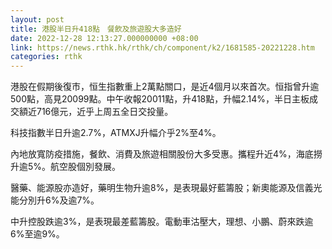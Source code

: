 ```yaml
---
layout: post
title: 港股半日升418點　餐飲及旅遊股大多造好
date: 2022-12-28 12:13:27.000000000 +08:00
link: https://news.rthk.hk/rthk/ch/component/k2/1681585-20221228.htm
categories: rthk
---
```


港股在假期後復市，恒生指數重上2萬點關口，是近4個月以來首次。恒指曾升逾500點，高見20099點。中午收報20011點，升418點，升幅2.14%，半日主板成交額近716億元，近乎上周五全日交投量。

科技指數半日升逾2.7%，ATMXJ升幅介乎2%至4%。

內地放寬防疫措施，餐飲、消費及旅遊相關股份大多受惠。攜程升近4%，海底撈升逾5%。航空股個別發展。

醫藥、能源股亦造好，藥明生物升逾8%，是表現最好藍籌股；新奧能源及信義光能分別升6%及逾7%。

中升控股跌逾3%，是表現最差藍籌股。電動車沽壓大，理想、小鵬、蔚來跌逾6%至逾9%。
